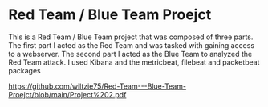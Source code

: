 # Red Team / Blue Team Proejct
This is a Red Team / Blue Team project that was composed of three parts.  The first part I acted as the Red Team and was tasked with gaining access to a webserver.  The second part I acted as the Blue Team to analyzed the Red Team attack.  I used Kibana and the metricbeat, filebeat and packetbeat packages


https://github.com/wiltzie75/Red-Team---Blue-Team-Proejct/blob/main/Project%202.pdf
